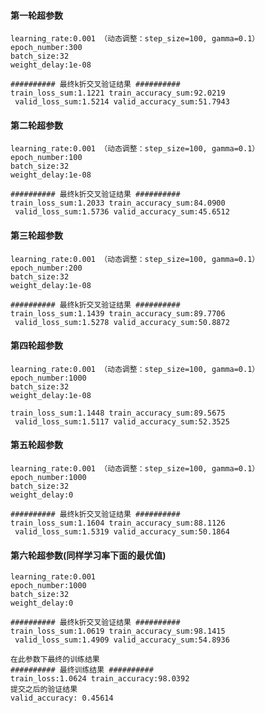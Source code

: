 #### 第一轮超参数
```text
learning_rate:0.001 （动态调整：step_size=100, gamma=0.1）
epoch_number:300
batch_size:32
weight_delay:1e-08
```       
```text
########## 最终k折交叉验证结果 ##########
train_loss_sum:1.1221 train_accuracy_sum:92.0219
 valid_loss_sum:1.5214 valid_accuracy_sum:51.7943
```          

#### 第二轮超参数
```text
learning_rate:0.001 （动态调整：step_size=100, gamma=0.1）
epoch_number:100
batch_size:32
weight_delay:1e-08
```
```text
########## 最终k折交叉验证结果 ##########
train_loss_sum:1.2033 train_accuracy_sum:84.0900
 valid_loss_sum:1.5736 valid_accuracy_sum:45.6512
```

#### 第三轮超参数
```text
learning_rate:0.001 （动态调整：step_size=100, gamma=0.1）
epoch_number:200
batch_size:32
weight_delay:1e-08
```
```text
########## 最终k折交叉验证结果 ##########
train_loss_sum:1.1439 train_accuracy_sum:89.7706
 valid_loss_sum:1.5278 valid_accuracy_sum:50.8872
```

#### 第四轮超参数
```text
learning_rate:0.001 （动态调整：step_size=100, gamma=0.1）
epoch_number:1000
batch_size:32
weight_delay:1e-08
```
```text
train_loss_sum:1.1448 train_accuracy_sum:89.5675
 valid_loss_sum:1.5117 valid_accuracy_sum:52.3525
```

#### 第五轮超参数
```text
learning_rate:0.001 （动态调整：step_size=100, gamma=0.1）
epoch_number:1000
batch_size:32
weight_delay:0
```
```text
########## 最终k折交叉验证结果 ##########
train_loss_sum:1.1604 train_accuracy_sum:88.1126
 valid_loss_sum:1.5319 valid_accuracy_sum:50.1864
```

#### 第六轮超参数(**同样学习率下面的最优值**)
`````text
learning_rate:0.001
epoch_number:1000
batch_size:32
weight_delay:0
`````
```text
########## 最终k折交叉验证结果 ##########
train_loss_sum:1.0619 train_accuracy_sum:98.1415
 valid_loss_sum:1.4909 valid_accuracy_sum:54.8936
```
```text
在此参数下最终的训练结果
########## 最终训练结果 ##########
train_loss:1.0624 train_accuracy:98.0392
提交之后的验证结果
valid_accuracy: 0.45614
```